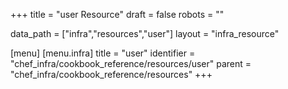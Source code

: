 +++
title = "user Resource"
draft = false
robots = ""

data_path = ["infra","resources","user"]
layout = "infra_resource"


[menu]
  [menu.infra]
    title = "user"
    identifier = "chef_infra/cookbook_reference/resources/user"
    parent = "chef_infra/cookbook_reference/resources"
+++

<!-- The contents of this page are automatically generated from the user.yaml file in the data directory. -->
<!-- To suggest a change, edit the https://github.com/chef/chef/blob/master/lib/chef/resource/user.rb file
      and submit a pull request to the https://github.com/chef/chef repository. -->
